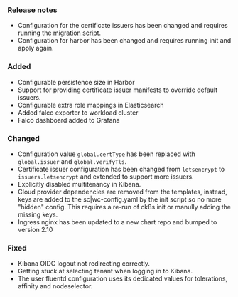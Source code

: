 ### Release notes

- Configuration for the certificate issuers has been changed and requires running the [migration script](migration/v0.6.x-v0.7.x/migrate-issuer-config.sh).
- Configuration for harbor has been changed and requires running init and apply again.

### Added

- Configurable persistence size in Harbor
- Support for providing certificate issuer manifests to override default issuers.
- Configurable extra role mappings in Elasticsearch
- Added falco exporter to workload cluster
- Falco dashboard added to Grafana

### Changed

- Configuration value `global.certType` has been replaced with `global.issuer` and `global.verifyTls`.
- Certificate issuer configuration has been changed from `letsencrypt` to `issuers.letsencrypt` and extended to support more issuers.
- Explicitly disabled multitenancy in Kibana.
- Cloud provider dependencies are removed from the templates, instead, keys are added to the sc|wc-config.yaml by the init script so no more "hidden" config. This requires a re-run of ck8s init or manully adding the missing keys.
- Ingress nginx has been updated to a new chart repo and bumped to version 2.10

### Fixed

- Kibana OIDC logout not redirecting correctly.
- Getting stuck at selecting tenant when logging in to Kibana.
- The user fluentd configuration uses its dedicated values for tolerations, affinity and nodeselector.

